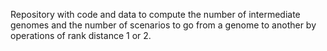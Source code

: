 Repository with code and data to compute the number of intermediate genomes
and the number of scenarios to go from a genome to another by operations
of rank distance 1 or 2.